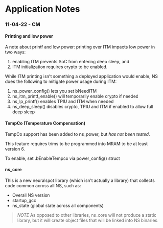 # Application Notes

### 11-04-22 - CM
#### Printing and low power
A note about printf and low power: printing over ITM impacts low power in two
ways: 
1) enabling ITM prevents SoC from entering deep sleep, and 
2) ITM initialization requires crypto to be enabled. 

While ITM printing isn't something a deployed application would enable, NS does the
following to mitigate power usage during ITM:

1) ns_power_config() lets you set bNeedITM
2) ns_itm_printf_enable() will temporarily enable crypto if needed
3) ns_lp_printf() enables TPIU and ITM when needed
4) ns_deep_sleep() disables crypto, TPIU and ITM if enabled to allow full deep sleep

#### TempCo (Temperature Compensation)
TempCo support has been added to ns_power, but *has not been tested*.

This feature requires trims to be programmed into MRAM to be at least version 6.

To enable, set .bEnableTempco via power_config() struct

#### ns_core
This is a new neuralspot library (which isn't actually a library) that collects code common across all NS, such as:
- Overall NS version
- startup_gcc
- ns_state (global state across all components)

>*NOTE* As opposed to other libraries, ns_core will not produce a static library, but it will create object files that
> will be linked into NS binaries.